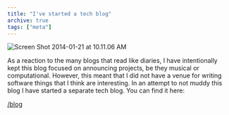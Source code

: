 ```yaml
---
title: "I've started a tech blog"
archive: true
tags: ["meta"]
---
```


![Screen Shot 2014-01-21 at 10.11.06 AM](/uploads/2014/01/Screen-Shot-2014-01-21-at-10.11.06-AM-500x418.png)

As a reaction to the many blogs that read like diaries, I have intentionally kept this blog focused on announcing projects, be they musical or computational. However, this meant that I did not have a venue for writing software things that I think are interesting. In an attempt to not muddy this blog I have started a separate tech blog. You can find it here:

[/blog](/blog)
